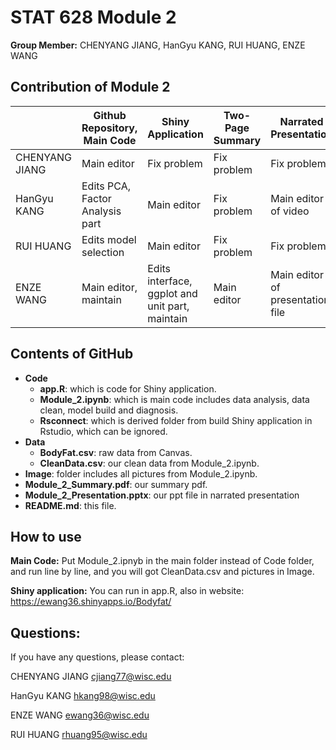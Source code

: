 # STAT 628 Module 2

**Group Member:** CHENYANG JIANG, HanGyu KANG, RUI HUANG, ENZE WANG

## Contribution of Module 2

|                | Github Repository, Main Code    | Shiny Application                               | Two-Page Summary | Narrated Presentation            |
| -------------- | ------------------------------- | ----------------------------------------------- | ---------------- | -------------------------------- |
| CHENYANG JIANG | Main editor                     | Fix problem                                     | Fix problem      | Fix problem                      |
| HanGyu KANG    | Edits PCA, Factor Analysis part | Main editor                                     | Fix problem      | Main editor of video             |
| RUI HUANG      | Edits model selection           | Main editor                                     | Fix problem      | Fix problem                      |
| ENZE WANG      | Main editor, maintain           | Edits interface, ggplot and unit part, maintain | Main editor      | Main editor of presentation file |

## Contents of GitHub

* **Code**
  * **app.R**: which is code for Shiny application.
  * **Module_2.ipynb**: which is main code includes data analysis, data clean, model build and diagnosis.
  * **Rsconnect**: which is derived folder from build Shiny application in Rstudio, which can be ignored.
* **Data**
  * **BodyFat.csv**: raw data from Canvas.
  * **CleanData.csv**: our clean data from Module_2.ipynb.
* **Image**: folder includes all pictures from Module_2.ipynb.
* **Module_2_Summary.pdf**: our summary pdf. 
* **Module_2_Presentation.pptx**: our ppt file in narrated presentation
* **README.md**: this file. 

## How to use

**Main Code:** Put Module_2.ipnyb in the main folder instead of Code folder, and run line by line, and you will got CleanData.csv and pictures in Image. 

**Shiny application:** You can run in app.R, also in website: https://ewang36.shinyapps.io/Bodyfat/

## Questions:

If you have any questions, please contact:

CHENYANG JIANG cjiang77@wisc.edu

HanGyu KANG hkang98@wisc.edu

ENZE WANG ewang36@wisc.edu

RUI HUANG rhuang95@wisc.edu

